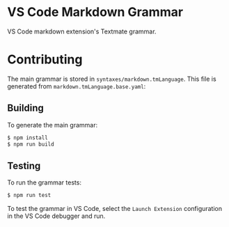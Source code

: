 # VS Code Markdown Grammar

VS Code markdown extension's Textmate grammar.

# Contributing
The main grammar is stored in `syntaxes/markdown.tmLanguage`. This file is generated from `markdown.tmLanguage.base.yaml`:

## Building
To generate the main grammar:

```bash
$ npm install
$ npm run build 
```

## Testing
To run the grammar tests:

```bash
$ npm run test
```

To test the grammar in VS Code, select the `Launch Extension` configuration in the VS Code debugger and run.